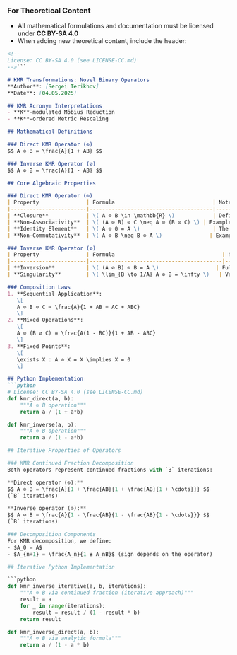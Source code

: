 ### For Theoretical Content
- All mathematical formulations and documentation must be licensed under **CC BY-SA 4.0**
- When adding new theoretical content, include the header:
```markdown
<!-- 
License: CC BY-SA 4.0 (see LICENSE-CC.md)
-->```

# KMR Transformations: Novel Binary Operators  
**Author**: [Sergei Terikhov]  
**Date**: [04.05.2025] 

## KMR Acronym Interpretations  
- **K**-modulated Möbius Reduction  
- **K**-ordered Metric Rescaling  

## Mathematical Definitions  

### Direct KMR Operator (⊙)  
$$ A ⊙ B ≔ \frac{A}{1 + AB} $$  

### Inverse KMR Operator (⊘)  
$$ A ⊘ B ≔ \frac{A}{1 - AB} $$  

## Core Algebraic Properties

### Direct KMR Operator (⊙)
| Property               | Formula                               | Note                                                                  |
|------------------------|---------------------------------------|-----------------------------------------------------------------------|
| **Closure**            | \( A ⊙ B \in \mathbb{R} \)            | Defined ∀ \( A,B \in \mathbb{R}\setminus\{-\frac{1}{B}\} \)          |
| **Non-Associativity**  | \( (A ⊙ B) ⊙ C \neq A ⊙ (B ⊙ C) \) | Example: \( (1 ⊙ 2) ⊙ 3 = 0.1666 \neq 1 ⊙ (2 ⊙ 3) = 0.2222 \)     |
| **Identity Element**   | \( A ⊙ 0 = A \)                       | The zero element retains its value                                   |
| **Non-Commutativity**  | \( A ⊙ B \neq B ⊙ A \)               | Example: \( 1 ⊙ 2 = 0.333 \neq 2 ⊙ 1 = 0.666 \)                     |

### Inverse KMR Operator (⊘)
| Property               | Formula                                  | Note                                      |
|------------------------|------------------------------------------|-------------------------------------------|
| **Inversion**          | \( (A ⊘ B) ⊙ B = A \)                  | Full restoration of the original value    |
| **Singularity**        | \( \lim_{B \to 1/A} A ⊘ B = \infty \)   | Vertical asymptote at \( AB \to 1 \)      |

### Composition Laws
1. **Sequential Application**:
   \[
   A ⊙ B ⊙ C ≔ \frac{A}{1 + AB + AC + ABC}
   \]
2. **Mixed Operations**:
   \[
   A ⊙ (B ⊘ C) = \frac{A(1 - BC)}{1 + AB - ABC}
   \]
3. **Fixed Points**:
   \[
   \exists X : A ⊙ X = X \implies X = 0
   \]

## Python Implementation  
```python
# License: CC BY-SA 4.0 (see LICENSE-CC.md)
def kmr_direct(a, b):
    """A ⊙ B operation"""
    return a / (1 + a*b)

def kmr_inverse(a, b):
    """A ⊘ B operation""" 
    return a / (1 - a*b)

## Iterative Properties of Operators

### KMR Continued Fraction Decomposition
Both operators represent continued fractions with `B` iterations:

**Direct operator (⊙):**
$$ A ⊙ B = \frac{A}{1 + \frac{AB}{1 + \frac{AB}{1 + \cdots}}} $$  
(`B` iterations)

**Inverse operator (⊘):**  
$$ A ⊘ B = \frac{A}{1 - \frac{AB}{1 - \frac{AB}{1 - \cdots}}} $$  
(`B` iterations)

### Decomposition Components
For KMR decomposition, we define:
- $A_0 = A$
- $A_{n+1} = \frac{A_n}{1 ± A_nB}$ (sign depends on the operator)

## Iterative Python Implementation

```python
def kmr_inverse_iterative(a, b, iterations):
    """A ⊘ B via continued fraction (iterative approach)"""
    result = a
    for _ in range(iterations):
        result = result / (1 - result * b)
    return result

def kmr_inverse_direct(a, b):
    """A ⊘ B via analytic formula"""
    return a / (1 - a * b)

